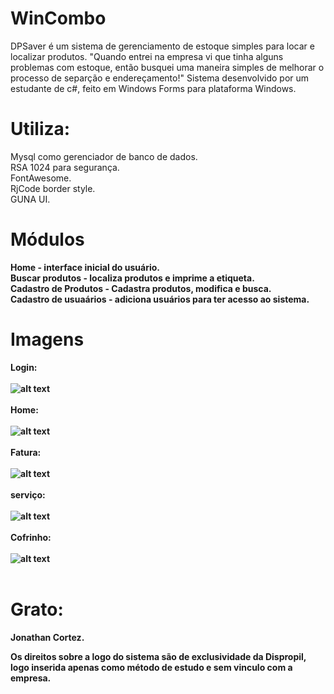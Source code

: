 # WinCombo
DPSaver é um sistema de gerenciamento de estoque simples para locar e localizar produtos.
"Quando entrei na empresa vi que tinha alguns problemas com estoque, então busquei uma maneira simples de melhorar o processo de separção e endereçamento!"
Sistema desenvolvido por um estudante de c#, feito em Windows Forms para plataforma Windows.

# Utiliza:<br>
Mysql como gerenciador de banco de dados.<br>
RSA 1024 para segurança.<br>
FontAwesome.<br>
RjCode border style.<br>
GUNA UI.<br>

# Módulos
<b>Home - interface inicial do usuário.<br>
<b>Buscar produtos - localiza produtos e imprime a etiqueta.</b><br>
<b>Cadastro de Produtos - Cadastra produtos, modifica e busca.<b><br>
<b>Cadastro de usuaários - adiciona usuários para ter acesso ao sistema.</b><br>
  
# Imagens
  
  <b>Login:</b><br><br>
  ![alt text](https://i.imgur.com/p48ikVn.png)<br><br>
  <b>Home:</b><br><br>
  ![alt text](https://i.imgur.com/qR8uQoM.png)<br><br>
  <b>Fatura:</b><br><br>
  ![alt text](https://i.imgur.com/bjt9xDp.png)<br><br>
  <b>serviço:</b><br><br>
  ![alt text](https://i.imgur.com/KyhBcIA.png)<br><br>
  <b>Cofrinho:</b><br><br>
  ![alt text](https://i.imgur.com/Nqt5cae.pngg)<br><br>

  # Grato:<br>
Jonathan Cortez.

Os direitos sobre a logo do sistema são de exclusividade da Dispropil, logo inserida apenas como método de estudo e sem vinculo com a empresa.
